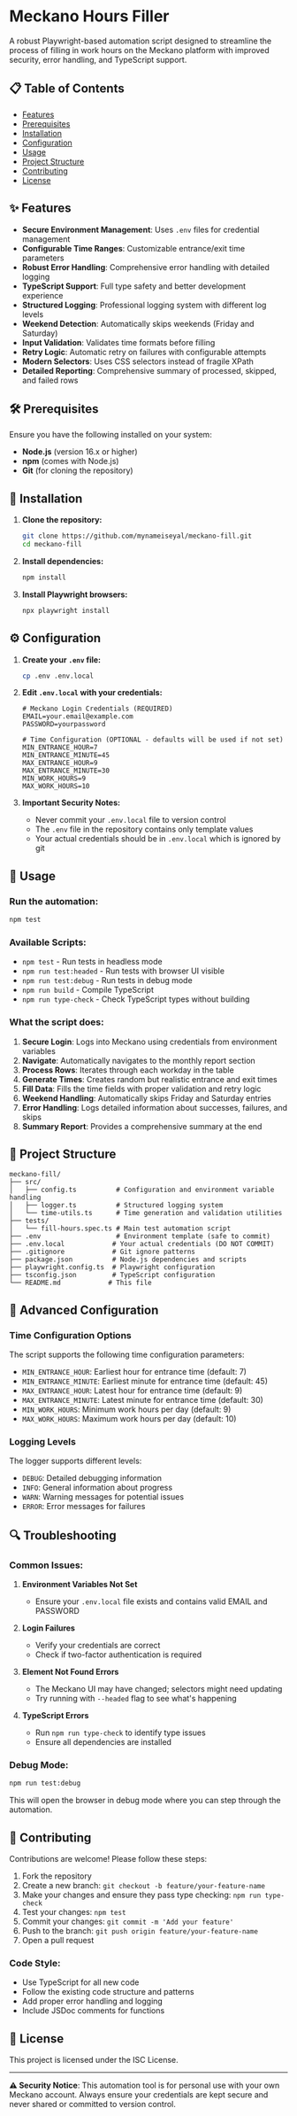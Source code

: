 # Meckano Hours Filler

A robust Playwright-based automation script designed to streamline the process of filling in work hours on the Meckano platform with improved security, error handling, and TypeScript support.

## 📋 Table of Contents

- [Features](#✨-features)
- [Prerequisites](#🛠️-prerequisites)
- [Installation](#🚀-installation)
- [Configuration](#⚙️-configuration)
- [Usage](#🧪-usage)
- [Project Structure](#📁-project-structure)
- [Contributing](#🤝-contributing)
- [License](#📄-license)

## ✨ Features

- **Secure Environment Management**: Uses `.env` files for credential management
- **Configurable Time Ranges**: Customizable entrance/exit time parameters
- **Robust Error Handling**: Comprehensive error handling with detailed logging
- **TypeScript Support**: Full type safety and better development experience
- **Structured Logging**: Professional logging system with different log levels
- **Weekend Detection**: Automatically skips weekends (Friday and Saturday)
- **Input Validation**: Validates time formats before filling
- **Retry Logic**: Automatic retry on failures with configurable attempts
- **Modern Selectors**: Uses CSS selectors instead of fragile XPath
- **Detailed Reporting**: Comprehensive summary of processed, skipped, and failed rows

## 🛠️ Prerequisites

Ensure you have the following installed on your system:

- **Node.js** (version 16.x or higher)
- **npm** (comes with Node.js)
- **Git** (for cloning the repository)

## 🚀 Installation

1. **Clone the repository:**
   ```bash
   git clone https://github.com/mynameiseyal/meckano-fill.git
   cd meckano-fill
   ```

2. **Install dependencies:**
   ```bash
   npm install
   ```

3. **Install Playwright browsers:**
   ```bash
   npx playwright install
   ```

## ⚙️ Configuration

1. **Create your `.env` file:**
   ```bash
   cp .env .env.local
   ```

2. **Edit `.env.local` with your credentials:**
   ```env
   # Meckano Login Credentials (REQUIRED)
   EMAIL=your.email@example.com
   PASSWORD=yourpassword

   # Time Configuration (OPTIONAL - defaults will be used if not set)
   MIN_ENTRANCE_HOUR=7
   MIN_ENTRANCE_MINUTE=45
   MAX_ENTRANCE_HOUR=9
   MAX_ENTRANCE_MINUTE=30
   MIN_WORK_HOURS=9
   MAX_WORK_HOURS=10
   ```

3. **Important Security Notes:**
   - Never commit your `.env.local` file to version control
   - The `.env` file in the repository contains only template values
   - Your actual credentials should be in `.env.local` which is ignored by git

## 🧪 Usage

### Run the automation:
```bash
npm test
```

### Available Scripts:
- `npm test` - Run tests in headless mode
- `npm run test:headed` - Run tests with browser UI visible
- `npm run test:debug` - Run tests in debug mode
- `npm run build` - Compile TypeScript
- `npm run type-check` - Check TypeScript types without building

### What the script does:

1. **Secure Login**: Logs into Meckano using credentials from environment variables
2. **Navigate**: Automatically navigates to the monthly report section
3. **Process Rows**: Iterates through each workday in the table
4. **Generate Times**: Creates random but realistic entrance and exit times
5. **Fill Data**: Fills the time fields with proper validation and retry logic
6. **Weekend Handling**: Automatically skips Friday and Saturday entries
7. **Error Handling**: Logs detailed information about successes, failures, and skips
8. **Summary Report**: Provides a comprehensive summary at the end

## 📁 Project Structure

```
meckano-fill/
├── src/
│   ├── config.ts          # Configuration and environment variable handling
│   ├── logger.ts          # Structured logging system
│   └── time-utils.ts      # Time generation and validation utilities
├── tests/
│   └── fill-hours.spec.ts # Main test automation script
├── .env                   # Environment template (safe to commit)
├── .env.local            # Your actual credentials (DO NOT COMMIT)
├── .gitignore            # Git ignore patterns
├── package.json          # Node.js dependencies and scripts
├── playwright.config.ts  # Playwright configuration
├── tsconfig.json         # TypeScript configuration
└── README.md            # This file
```

## 🔧 Advanced Configuration

### Time Configuration Options

The script supports the following time configuration parameters:

- `MIN_ENTRANCE_HOUR`: Earliest hour for entrance time (default: 7)
- `MIN_ENTRANCE_MINUTE`: Earliest minute for entrance time (default: 45)
- `MAX_ENTRANCE_HOUR`: Latest hour for entrance time (default: 9)
- `MAX_ENTRANCE_MINUTE`: Latest minute for entrance time (default: 30)
- `MIN_WORK_HOURS`: Minimum work hours per day (default: 9)
- `MAX_WORK_HOURS`: Maximum work hours per day (default: 10)

### Logging Levels

The logger supports different levels:
- `DEBUG`: Detailed debugging information
- `INFO`: General information about progress
- `WARN`: Warning messages for potential issues
- `ERROR`: Error messages for failures

## 🔍 Troubleshooting

### Common Issues:

1. **Environment Variables Not Set**
   - Ensure your `.env.local` file exists and contains valid EMAIL and PASSWORD

2. **Login Failures**
   - Verify your credentials are correct
   - Check if two-factor authentication is required

3. **Element Not Found Errors**
   - The Meckano UI may have changed; selectors might need updating
   - Try running with `--headed` flag to see what's happening

4. **TypeScript Errors**
   - Run `npm run type-check` to identify type issues
   - Ensure all dependencies are installed

### Debug Mode:
```bash
npm run test:debug
```

This will open the browser in debug mode where you can step through the automation.

## 🤝 Contributing

Contributions are welcome! Please follow these steps:

1. Fork the repository
2. Create a new branch: `git checkout -b feature/your-feature-name`
3. Make your changes and ensure they pass type checking: `npm run type-check`
4. Test your changes: `npm test`
5. Commit your changes: `git commit -m 'Add your feature'`
6. Push to the branch: `git push origin feature/your-feature-name`
7. Open a pull request

### Code Style:
- Use TypeScript for all new code
- Follow the existing code structure and patterns
- Add proper error handling and logging
- Include JSDoc comments for functions

## 📄 License

This project is licensed under the ISC License.

---

**⚠️ Security Notice**: This automation tool is for personal use with your own Meckano account. Always ensure your credentials are kept secure and never shared or committed to version control.